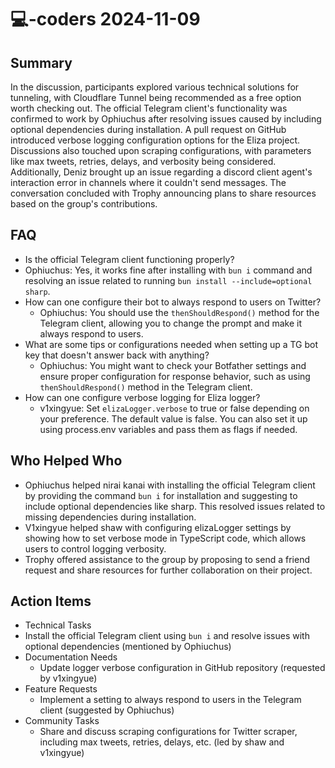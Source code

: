 # 💻-coders 2024-11-09

## Summary

In the discussion, participants explored various technical solutions for tunneling, with Cloudflare Tunnel being recommended as a free option worth checking out. The official Telegram client's functionality was confirmed to work by Ophiuchus after resolving issues caused by including optional dependencies during installation. A pull request on GitHub introduced verbose logging configuration options for the Eliza project. Discussions also touched upon scraping configurations, with parameters like max tweets, retries, delays, and verbosity being considered. Additionally, Deniz brought up an issue regarding a discord client agent's interaction error in channels where it couldn't send messages. The conversation concluded with Trophy announcing plans to share resources based on the group's contributions.

## FAQ

- Is the official Telegram client functioning properly?
- Ophiuchus: Yes, it works fine after installing with `bun i` command and resolving an issue related to running `bun install --include=optional sharp`.
- How can one configure their bot to always respond to users on Twitter?
    - Ophiuchus: You should use the `thenShouldRespond()` method for the Telegram client, allowing you to change the prompt and make it always respond to users.
- What are some tips or configurations needed when setting up a TG bot key that doesn't answer back with anything?
    - Ophiuchus: You might want to check your Botfather settings and ensure proper configuration for response behavior, such as using `thenShouldRespond()` method in the Telegram client.
- How can one configure verbose logging for Eliza logger?
    - v1xingyue: Set `elizaLogger.verbose` to true or false depending on your preference. The default value is false. You can also set it up using process.env variables and pass them as flags if needed.

## Who Helped Who

- Ophiuchus helped nirai kanai with installing the official Telegram client by providing the command `bun i` for installation and suggesting to include optional dependencies like sharp. This resolved issues related to missing dependencies during installation.
- V1xingyue helped shaw with configuring elizaLogger settings by showing how to set verbose mode in TypeScript code, which allows users to control logging verbosity.
- Trophy offered assistance to the group by proposing to send a friend request and share resources for further collaboration on their project.

## Action Items

- Technical Tasks
- Install the official Telegram client using `bun i` and resolve issues with optional dependencies (mentioned by Ophiuchus)
- Documentation Needs
    - Update logger verbose configuration in GitHub repository (requested by v1xingyue)
- Feature Requests
    - Implement a setting to always respond to users in the Telegram client (suggested by Ophiuchus)
- Community Tasks
    - Share and discuss scraping configurations for Twitter scraper, including max tweets, retries, delays, etc. (led by shaw and v1xingyue)
